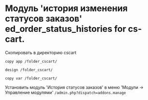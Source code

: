 # Модуль 'история изменения статусов заказов' ed_order_status_histories for cs-cart.

Скопировать в директорию cscart

```copy app /folder_cscart/```

```design /folder_cscart/```

```copy var /folder_cscart/```

Установить модуль 'История статусов заказов' в меню 'Модули -> Управление модулями'
```/admin.php?dispatch=addons.manage```
